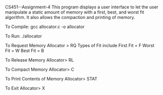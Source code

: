CS451--Assignment-4
This program displays a user interface to let the user manipulate a static amount of memory with a first, best, and worst fit algorithm. It also allows the compaction and printing of memory.

To Compile:
gcc allocator.c -o allocator

To Run:
./allocator <amountOfTotalMemory>

To Request Memory
Allocator > RQ <Process Name> <Memory Size> <Type of Fit>
Types of Fit include 
First Fit = F
Worst Fit = W
Best Fit = B

To Release Memory
Allocator> RL <Process Name>

To Compact Memory
Allocator> C

To Print Contents of Memory
Allocator> STAT

To Exit
Allocator> X
